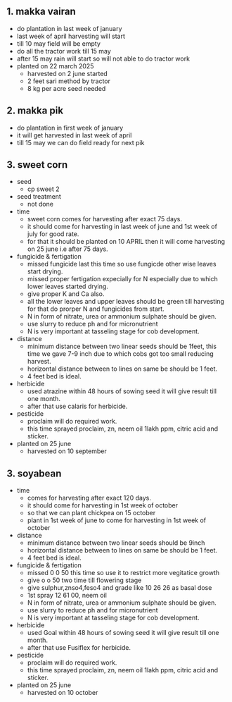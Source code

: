 ## 1. makka vairan
- do plantation in last week of january
- last week of april harvesting will start
- till 10 may field will be empty 
- do all the tractor work till 15 may
- after 15 may rain will start so will not able to do tractor work
- planted on 22 march 2025
    - harvested on 2 june started
    - 2 feet sari method by tractor
    - 8 kg per acre seed needed

## 2. makka pik
- do plantation in first week of january
- it will get harvested in last week of april
- till 15 may we can do field ready for next pik

## 3. sweet corn
- seed
    - cp sweet 2
- seed treatment
    - not done
- time
    - sweet corn comes for harvesting after exact 75 days.
    - it should come for harvesting in last week of june and 1st week of july for good rate.
    - for that it should be planted on 10 APRIL then it will come harvesting on 25 june i.e after 75 days.
- fungicide & fertigation
    - missed fungicide last this time so use fungicde other wise leaves start drying.
    - missed proper fertigation expecially for N especially due to which lower leaves started drying.
    - give proper K and Ca also.
    - all the lower leaves and upper leaves should be green till harvesting for that do prorper N and fungicides from start.
    - N in form of nitrate, urea or ammonium sulphate should be given.
    - use slurry to reduce ph and for micronutrient
    - N is very important at tasseling stage for cob development.
- distance
    - minimum distance between two linear seeds should be 1feet, this time we gave 7-9 inch due to which cobs got too small reducing harvest.
    - horizontal distance between to lines on same be should be 1 feet.
    - 4 feet bed is ideal.
- herbicide
    - used atrazine within 48 hours of sowing seed it will give result till one month.
    - after that use calaris for herbicide.
- pesticide
    - proclaim will do required work.
    - this time sprayed proclaim, zn, neem oil 1lakh ppm, citric acid and sticker.
- planted on 25 june
    - harvested on 10 september

## 3. soyabean
- time
    - comes for harvesting after exact 120 days.
    - it should come for harvesting in 1st week of october
    - so that we can plant chickpea on 15 october
    - plant in 1st week of june to come for harvesting in 1st week of october
- distance
    - minimum distance between two linear seeds should be 9inch
    - horizontal distance between to lines on same be should be 1 feet.
    - 4 feet bed is ideal.
- fungicide & fertigation
    - missed 0 0 50 this time so use it to restrict more vegitatice growth
    - give o o 50 two time till flowering stage
    - give sulphur,znso4,feso4 and grade like 10 26 26 as basal dose
    - 1st spray 12 61 00, neem oil
    - N in form of nitrate, urea or ammonium sulphate should be given.
    - use slurry to reduce ph and for micronutrient
    - N is very important at tasseling stage for cob development.
- herbicide
    - used Goal within 48 hours of sowing seed it will give result till one month.
    - after that use Fusiflex for herbicide.
- pesticide
    - proclaim will do required work.
    - this time sprayed proclaim, zn, neem oil 1lakh ppm, citric acid and sticker.
- planted on 25 june
    - harvested on 10 october